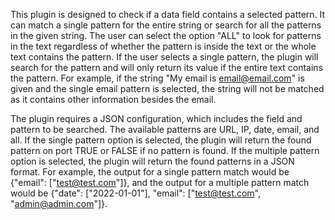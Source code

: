 This plugin is designed to check if a data field contains a selected pattern. It can match a single pattern for the entire string or search for all the patterns in the given string. The user can select the option "ALL" to look for patterns in the text regardless of whether the pattern is inside the text or the whole text contains the pattern. If the user selects a single pattern, the plugin will search for the pattern and will only return its value if the entire text contains the pattern. For example, if the string "My email is email@email.com" is given and the single email pattern is selected, the string will not be matched as it contains other information besides the email. 

The plugin requires a JSON configuration, which includes the field and pattern to be searched. The available patterns are URL, IP, date, email, and all. If the single pattern option is selected, the plugin will return the found pattern on port TRUE or FALSE if no pattern is found. If the multiple pattern option is selected, the plugin will return the found patterns in a JSON format. For example, the output for a single pattern match would be {"email": ["test@test.com"]}, and the output for a multiple pattern match would be {"date": ["2022-01-01"], "email": ["test@test.com", "admin@admin.com"]}.